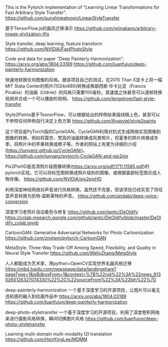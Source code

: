 This is the Pytorch implementation of "Learning Linear Transformations for Fast Arbitrary Style Transfer".
https://github.com/sunshineatnoon/LinearStyleTransfer

基于TensorFlow.js的画风迁移演示
https://github.com/reiinakano/arbitrary-image-stylization-tfjs

Style transfer, deep learning, feature transform
https://github.com/NVIDIA/FastPhotoStyle

Code and data for paper "Deep Painterly Harmonization": https://arxiv.org/abs/1804.03189
https://github.com/luanfujun/deep-painterly-harmonization

快速地转换任何图像的风格。据该项目自己的测试，在2015 Titan X显卡上将一幅MIT Stata Center的照片(1024x680)转换成弗朗西斯·毕卡比亚（Francis Picabia）的油画《Udnie》的风格只需要100毫秒。其速度之快甚至可以逐帧转换视频并合成一个可以播放的视频。
https://github.com/lengstrom/fast-style-transfer

Style2Paints基于TesnorFlow，可以根据给出的样例给素描线稿上色，甚至可以不参照任何样例自行决定上色方案
https://github.com/lllyasviel/style2paints

这个项目是PyTorch版的CycleGAN。CycleGAN利用对抗式生成网络实现图像到图像的转换，例如将莫奈、梵高的油画转换成风景照片，将夏季的照片转换成冬季，将照片中的苹果转换成橙子等。作者的网站上有更为详细的介绍(https://junyanz.github.io/CycleGAN/)。
https://github.com/junyanz/pytorch-CycleGAN-and-pix2pix

Pix2PixHD是高清照片级图像转换(https://arxiv.org/pdf/1711.11585.pdf)的pytorch实现。它可以将标签图转换成照片级别的图像，或根据面部标签图合成人物肖像。
https://github.com/NVIDIA/pix2pixHD

利用深度神经网络对声音进行风格转换。虽然还不完善，但该项目已经实现了将任意声音转换为凯特·温斯莱特的声音。
https://github.com/andabi/deep-voice-conversion

深度学习老照片自动着色与修复
https://github.com/jantic/DeOldify
https://colab.research.google.com/github/jantic/DeOldify/blob/master/DeOldify_colab.ipynb

CartoonGAN: Generative Adversarial Networks for Photo Cartoonization
https://github.com/znxlwm/pytorch-CartoonGAN

MetaStyle: Three-Way Trade-Off Among Speed, Flexibility, and Quality in Neural Style Transfer
https://github.com/WellyZhang/MetaStyle

人人都能成为艺术家，用python+OpenCV实现世界名画风格迁移
https://mbd.baidu.com/newspage/data/landingshare?pageType=1&isBdboxFrom=1&context=%7B%22nid%22%3A%22news_9130260126327074330%22%2C%22sourceFrom%22%3A%22bjh%22%7D

deep-painterly-harmonization 一个基于深度学习的开源项目，让图片可以毫无违和感的融入到绘画作品中
https://arxiv.org/abs/1804.03189
https://github.com/luanfujun/deep-painterly-harmonization

deep-photo-styletransfer 一个基于深度学习的开源项目，利用了深度卷积网络来进行摄影风格转换，瞬间切换图片风格
https://github.com/luanfujun/deep-photo-styletransfer

Learning multi-domain multi-modality I2I translation
https://github.com/HsinYingLee/MDMM